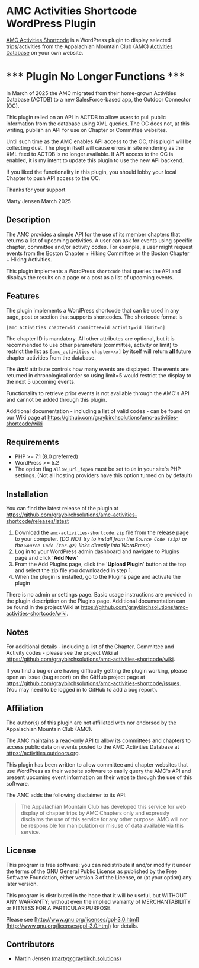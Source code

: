 # AMC Activities Shortcode WordPress Plugin

[AMC Activities Shortcode](https://github.com/graybirchsolutions/amc-activities-shortcode) is a WordPress plugin to display selected trips/activities from the Appalachian Mountain Club (AMC) [Activities Database](https://activities.outdoors.org/) on your own website.

# *** Plugin No Longer Functions ***

In March of 2025 the AMC migrated from their home-grown Activities Database (ACTDB) to a new SalesForce-based app, the Outdoor Connector (OC).

This plugin relied on an API in ACTDB to allow users to pull public information from the database using XML queries. The OC does not, at this writing, publish an API for use on Chapter or Committee websites.

Until such time as the AMC enables API access to the OC, this plugin will be collecting dust. The plugin itself will cause errors in site rendering as the XML feed to ACTDB is no longer available. If API access to the OC is enabled, it is my intent to update this plugin to use the new API backend.

If you liked the functionality in this plugin, you should lobby your local Chapter to push API access to the OC. 

Thanks for your support

Marty Jensen
March 2025

## Description

The AMC provides a simple API for the use of its member chapters that returns a list of upcoming activities. A user can ask for events using specific chapter, committee and/or activity codes. For example, a user might request events from the Boston Chapter + Hiking Committee or the Boston Chapter + Hiking Activities.

This plugin implements a WordPress `shortcode` that queries the API and displays the results on a page or a post as a list of upcoming events.

## Features

The plugin implements a WordPress shortcode that can be used in any page, post or section that supports shortcodes. The shortcode format is

    [amc_activities chapter=id committee=id activity=id limit=n]

The chapter ID is mandatory. All other attributes are optional, but it is recommended to use other parameters (committee, activity or limit) to restrict the list as `[amc_activities chapter=xx]` by itself will return **all** future chapter activities from the database.

The ***limit*** attribute controls how many events are displayed. The events are returned in chronological order so using limit=5 would restrict the display to the next 5 upcoming events.

Functionality to retrieve prior events is not available through the AMC's API and cannot be added through this plugin.

Additional documentation - including a list of valid codes - can be found on our Wiki page at https://github.com/graybirchsolutions/amc-activities-shortcode/wiki

## Requirements

* PHP >= 7.1 (8.0 preferred)
* WordPress >= 5.2
* The option flag `allow_url_fopen` must be set to `On` in your site's PHP settings. (Not all hosting providers have this option turned on by default)

## Installation

You can find the latest release of the plugin at https://github.com/graybirchsolutions/amc-activities-shortcode/releases/latest

1. Download the `amc-activities-shortcode.zip` file from the release page to your computer. (*DO NOT try to 
   install from the `Source Code (zip)` or the `Source Code (tar.gz)` links directly into WordPress*)
2. Log in to your WordPress admin dashboard and navigate to Plugins page and click '**Add New**'
3. From the Add Plugins page, click the '**Upload Plugin**' button at the top and select the zip file you downloaded in step 1.
4. When the plugin is installed, go to the Plugins page and activate the plugin

There is no admin or settings page. Basic usage instructions are provided in the plugin description on the Plugins page. Additional documentation can be found in the project Wiki at https://github.com/graybirchsolutions/amc-activities-shortcode/wiki.


## Notes

For additional details - including a list of the Chapter, Committee and Activity codes - please see the project Wiki at https://github.com/graybirchsolutions/amc-activities-shortcode/wiki.

If you find a bug or are having difficulty getting the plugin working, please open an Issue (bug report) on the GitHub project page at https://github.com/graybirchsolutions/amc-activities-shortcode/issues. (You may need to be logged in to GitHub to add a bug report).

## Affiliation

The author(s) of this plugin are not affiliated with nor endorsed by the Appalachian Mountain Club (AMC). 

The AMC maintains a read-only API to allow its committees and chapters to access public data on events posted to the AMC Activities Database at https://activities.outdoors.org.

This plugin has been written to allow committee and chapter websites that use WordPress as their website software to easily query the AMC's API and present upcoming event information on their website through the use of this software.

The AMC adds the following disclaimer to its API:

>The Appalachian Mountain Club has developed this service for web display of chapter trips by AMC Chapters only and expressly disclaims the use of this service for any other purpose. AMC will not be responsible for manipulation or misuse of data available via this service.

## License

This program is free software: you can redistribute it and/or modify it under the terms of the GNU General Public License as published by the Free Software Foundation, either version 3 of the License, or (at your option) any later version.

This program is distributed in the hope that it will be useful, but WITHOUT ANY WARRANTY; without even the implied warranty of MERCHANTABILITY or FITNESS FOR A PARTICULAR PURPOSE.

Please see [http://www.gnu.org/licenses/gpl-3.0.html](http://www.gnu.org/licenses/gpl-3.0.html) for details.

## Contributors

- Martin Jensen (marty@graybirch.solutions)
